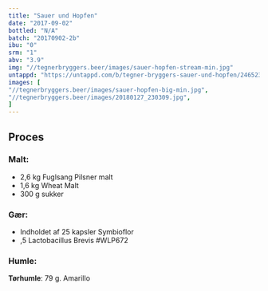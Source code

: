 ```yaml
---
title: "Sauer und Hopfen"
date: "2017-09-02"
bottled: "N/A"
batch: "20170902-2b"
ibu: "0"
srm: "1"
abv: "3.9"
img: "//tegnerbryggers.beer/images/sauer-hopfen-stream-min.jpg"
untappd: "https://untappd.com/b/tegner-bryggers-sauer-und-hopfen/2465239"
images: [
"//tegnerbryggers.beer/images/sauer-hopfen-big-min.jpg",
"//tegnerbryggers.beer/images/20180127_230309.jpg",
]
---
```


## Proces

### Malt:

* 2,6 kg Fuglsang Pilsner malt
* 1,6 kg Wheat Malt
* 300 g sukker

### Gær:

* Indholdet af 25 kapsler Symbioflor
* ,5 Lactobacillus Brevis #WLP672

### Humle:

**Tørhumle**:
79 g. Amarillo
